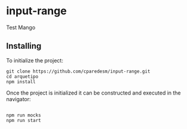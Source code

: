 # input-range

Test Mango

## Installing

To initialize the project:

```
git clone https://github.com/cparedesm/input-range.git
cd arquetipo
npm install

```

Once the project is initialized it can be constructed and executed in the navigator:

```

npm run mocks
npm run start
